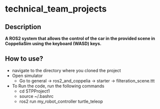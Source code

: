 # technical_team_projects
## Description
**A ROS2 system that allows the control of the car in the provided scene in CoppeliaSim using the keyboard (WASD) keys.**
## How to use?
* navigate to the directory where you cloned the project
* Open simulator
  - Go to general &rarr; ros2_and_coppelia &rarr; starter &rarr; filteration_scene.ttt
* To Run the code, run the following commands
  - cd STPProject1
  - source ~/.bashrc
  - ros2 run my_robot_controller turtle_teleop
